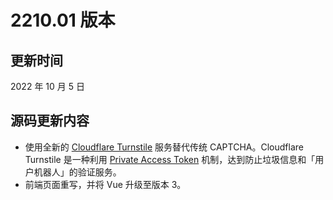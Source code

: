 # 2210.01 版本

## 更新时间
2022 年 10 月 5 日

## 源码更新内容
- 使用全新的 [Cloudflare Turnstile](https://blog.cloudflare.com/turnstile-private-captcha-alternative/) 服务替代传统 CAPTCHA。Cloudflare Turnstile 是一种利用 [Private Access Token](https://blog.cloudflare.com/eliminating-captchas-on-iphones-and-macs-using-new-standard/) 机制，达到防止垃圾信息和「用户机器人」的验证服务。
- 前端页面重写，并将 Vue 升级至版本 3。